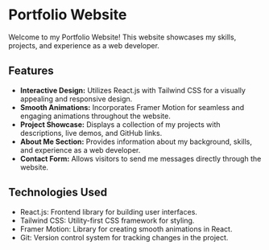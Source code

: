 # Portfolio Website

Welcome to my Portfolio Website! This website showcases my skills, projects, and experience as a web developer.

## Features

- **Interactive Design:** Utilizes React.js with Tailwind CSS for a visually appealing and responsive design.
- **Smooth Animations:** Incorporates Framer Motion for seamless and engaging animations throughout the website.
- **Project Showcase:** Displays a collection of my projects with descriptions, live demos, and GitHub links.
- **About Me Section:** Provides information about my background, skills, and experience as a web developer.
- **Contact Form:** Allows visitors to send me messages directly through the website.

## Technologies Used

- React.js: Frontend library for building user interfaces.
- Tailwind CSS: Utility-first CSS framework for styling.
- Framer Motion: Library for creating smooth animations in React.
- Git: Version control system for tracking changes in the project.

